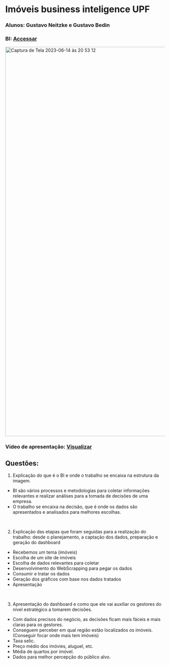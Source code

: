 # Imóveis business inteligence UPF

### Alunos: Gustavo Neitzke e Gustavo Bedin
### BI: <a href='https://docs.google.com/spreadsheets/d/1rTISXE6EywPsUFkSkK3lFwd6F9J6imy8bQrI0eGN2KM/edit?usp=sharing'>Accessar</a>
<img width="1231" alt="Captura de Tela 2023-06-14 às 20 53 12" src="https://github.com/Gutoneitzke/imoveis-business-inteligence-upf/assets/18150462/8ada4982-2878-432e-9761-442834dc212c">

### Vídeo de apresentação: <a href='https://drive.google.com/file/d/18E6Rzsb_fmgfVtHz-166bPiQFLT5rFtO/view?usp=sharing'>Visualizar</a>


## Questões:

1) Explicação do que é o BI e onde o trabalho se encaixa na estrutura da imagem.
- BI são vários processos e metodologias para coletar informações relevantes e realizar análises para a tomada de decisões de uma empresa.
- O trabalho se encaixa na decisão, que é onde os dados são apresentados e analisados para melhores escolhas.
<br>

2) Explicação das etapas que foram seguidas para a realização do trabalho: desde o planejamento, a captação dos dados, preparação e geração do dashboard
- Recebemos um tema (imóveis)
- Escolha de um site de imóveis
- Escolha de dados relevantes para coletar
- Desenvolvimento do WebScrapping para pegar os dados
- Consumir e tratar os dados
- Geração dos gráficos com base nos dados tratados
- Apresentação
<br>

3) Apresentação do dashboard e como que ele vai auxiliar os gestores do nível estratégico a tomarem decisões.
- Com dados precisos do negócio, as decisões ficam mais fáceis e mais claras para os gestores.
- Conseguem perceber em qual região estão localizados os imóveis. (Conseguir focar onde mais tem imóveis)
- Taxa selic.
- Preço médio dos imóvies, aluguel, etc.
- Média de quartos por imóvel.
- Dados para melhor percepção do público alvo.
